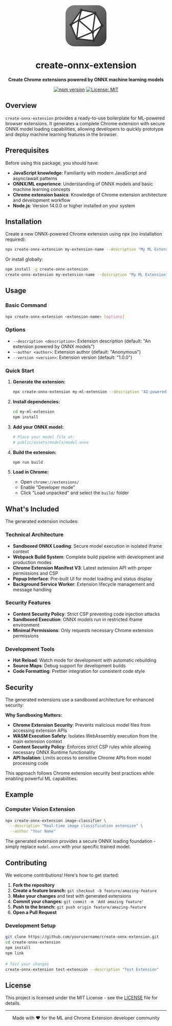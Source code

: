 <div align="center">
  <img src="templates/public/icons/icon128.png" alt="ONNX Extension Generator" width="128" height="128">
  
  # create-onnx-extension
  
  **Create Chrome extensions powered by ONNX machine learning models**
  
  [![npm version](https://badge.fury.io/js/create-onnx-extension.svg?cache=bust)](https://www.npmjs.com/package/create-onnx-extension)
  [![License: MIT](https://img.shields.io/badge/License-MIT-yellow.svg)](https://opensource.org/licenses/MIT)
</div>

## Overview

`create-onnx-extension` provides a ready-to-use boilerplate for ML-powered browser extensions. It generates a complete Chrome extension with secure ONNX model loading capabilities, allowing developers to quickly prototype and deploy machine learning features in the browser.

## Prerequisites

Before using this package, you should have:

- **JavaScript knowledge**: Familiarity with modern JavaScript and async/await patterns
- **ONNX/ML experience**: Understanding of ONNX models and basic machine learning concepts
- **Chrome extension basics**: Knowledge of Chrome extension architecture and development workflow
- **Node.js**: Version 14.0.0 or higher installed on your system

## Installation

Create a new ONNX-powered Chrome extension using npx (no installation required):

```bash
npx create-onnx-extension my-extension-name --description "My ML Extension" --author "Your Name" --version "1.0.0"
```

Or install globally:

```bash
npm install -g create-onnx-extension
create-onnx-extension my-extension-name --description "My ML Extension" --author "Your Name"
```

## Usage

### Basic Command

```bash
npx create-onnx-extension <extension-name> [options]
```

### Options

- `--description <description>`: Extension description (default: "An extension powered by ONNX models")
- `--author <author>`: Extension author (default: "Anonymous") 
- `--version <version>`: Extension version (default: "1.0.0")

### Quick Start

1. **Generate the extension:**
   ```bash
   npx create-onnx-extension my-ml-extension --description "AI-powered browser extension"
   ```

2. **Install dependencies:**
   ```bash
   cd my-ml-extension
   npm install
   ```

3. **Add your ONNX model:**
   ```bash
   # Place your model file at:
   # public/assets/models/model.onnx
   ```

4. **Build the extension:**
   ```bash
   npm run build
   ```

5. **Load in Chrome:**
   - Open `chrome://extensions/`
   - Enable "Developer mode"
   - Click "Load unpacked" and select the `build/` folder

## What's Included

The generated extension includes:

### Technical Architecture
- **Sandboxed ONNX Loading**: Secure model execution in isolated iframe context
- **Webpack Build System**: Complete build pipeline with development and production modes
- **Chrome Extension Manifest V3**: Latest extension API with proper permissions and CSP
- **Popup Interface**: Pre-built UI for model loading and status display
- **Background Service Worker**: Extension lifecycle management and message handling

### Security Features
- **Content Security Policy**: Strict CSP preventing code injection attacks
- **Sandboxed Execution**: ONNX models run in restricted iframe environment
- **Minimal Permissions**: Only requests necessary Chrome extension permissions

### Development Tools
- **Hot Reload**: Watch mode for development with automatic rebuilding
- **Source Maps**: Debug support for development builds
- **Code Formatting**: Prettier integration for consistent code style

## Security

The generated extensions use a sandboxed architecture for enhanced security:

**Why Sandboxing Matters:**
- **Chrome Extension Security**: Prevents malicious model files from accessing extension APIs
- **WASM Execution Safety**: Isolates WebAssembly execution from the main extension context  
- **Content Security Policy**: Enforces strict CSP rules while allowing necessary ONNX Runtime functionality
- **API Isolation**: Limits access to sensitive Chrome APIs from model processing code

This approach follows Chrome extension security best practices while enabling powerful ML capabilities.

## Example

### Computer Vision Extension
```bash
npx create-onnx-extension image-classifier \
  --description "Real-time image classification extension" \
  --author "Your Name"
```

The generated extension provides a secure ONNX loading foundation - simply replace `model.onnx` with your specific trained model.

## Contributing

We welcome contributions! Here's how to get started:

1. **Fork the repository**
2. **Create a feature branch:** `git checkout -b feature/amazing-feature`
3. **Make your changes** and test with generated extensions
4. **Commit your changes:** `git commit -m 'Add amazing feature'`  
5. **Push to the branch:** `git push origin feature/amazing-feature`
6. **Open a Pull Request**

### Development Setup

```bash
git clone https://github.com/yourusername/create-onnx-extension.git
cd create-onnx-extension
npm install
npm link

# Test your changes
create-onnx-extension test-extension --description "Test Extension"
```

## License

This project is licensed under the MIT License - see the [LICENSE](LICENSE) file for details.

---

<div align="center">
  Made with ❤️ for the ML and Chrome Extension developer community
</div>
